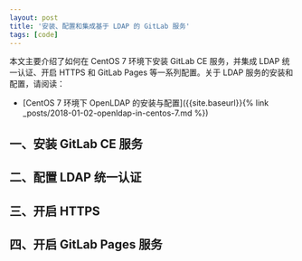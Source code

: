 ```yaml
---
layout: post
title: '安装、配置和集成基于 LDAP 的 GitLab 服务'
tags: [code]
---
```


本文主要介绍了如何在 CentOS 7 环境下安装 GitLab CE 服务，并集成 LDAP 统一认证、开启 HTTPS 和 GitLab Pages 等一系列配置。关于 LDAP 服务的安装和配置，请阅读：

* [CentOS 7 环境下 OpenLDAP 的安装与配置]({{site.baseurl}}{% link _posts/2018-01-02-openldap-in-centos-7.md %})

## 一、安装 GitLab CE 服务


## 二、配置 LDAP 统一认证

## 三、开启 HTTPS

## 四、开启 GitLab Pages 服务

